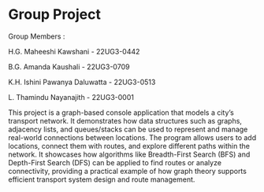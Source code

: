 # Group Project

Group Members :

H.G. Maheeshi Kawshani - 22UG3-0442

B.G. Amanda Kaushali - 22UG3-0709

K.H. Ishini Pawanya Daluwatta - 22UG3-0513

L. Thamindu Nayanajith - 22UG3-0001

This project is a graph-based console application that models a city’s transport network. It demonstrates how data structures such as graphs, adjacency lists, and queues/stacks can be used to represent and manage real-world connections between locations. The program allows users to add locations, connect them with routes, and explore different paths within the network. It showcases how algorithms like Breadth-First Search (BFS) and Depth-First Search (DFS) can be applied to find routes or analyze connectivity, providing a practical example of how graph theory supports efficient transport system design and route management.

